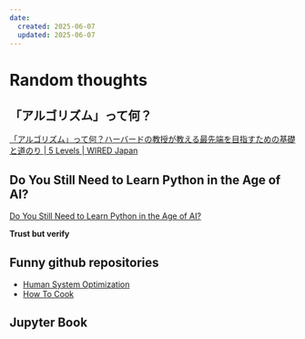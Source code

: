 ```yaml
---
date:
  created: 2025-06-07
  updated: 2025-06-07
---
```


# Random thoughts

<!-- more -->

## 「アルゴリズム」って何？

[「アルゴリズム」って何？ハーバードの教授が教える最先端を目指すための基礎と道のり | 5 Levels | WIRED Japan](https://www.youtube.com/watch?v=eBzbEK2YJLY)

## Do You Still Need to Learn Python in the Age of AI?

[Do You Still Need to Learn Python in the Age of AI?](https://www.youtube.com/watch?v=hl2IeK4Ogl0)

**Trust but verify**

## Funny github repositories

- [Human System Optimization](https://github.com/zijie0/HumanSystemOptimization)
- [How To Cook](https://github.com/Anduin2017/HowToCook)


## Jupyter Book

<!-- - 山本 祐輔
  - [データベースの講義ノート](https://dbnote.hontolab.org/index.html)
  - [グラフ分析入門](https://graphnote.hontolab.org)
  - [機械学習入門](https://mlnote.hontolab.org) -->